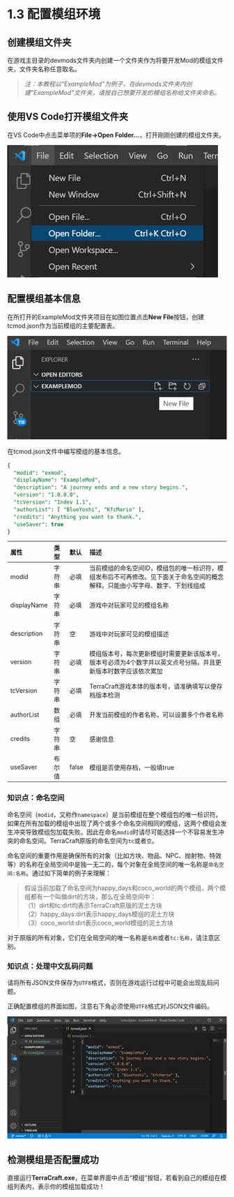 # 1.3 配置模组环境

## 创建模组文件夹

在游戏主目录的devmods文件夹内创建一个文件夹作为将要开发Mod的模组文件夹，文件夹名称任意取名。

> _注：本教程以“ExampleMod”为例子，在devmods文件夹内创建"ExampleMod"文件夹，请按自己想要开发的模组名称给文件夹命名。_

## 使用VS Code打开模组文件夹

在VS Code中点击菜单项的**File-&gt;Open Folder...**，打开刚刚创建的模组文件夹。

![](../../../.gitbook/assets/image%20%2810%29.png)

## 配置模组基本信息

在所打开的ExampleMod文件夹项目在如图位置点击**New File**按钮，创建tcmod.json作为当前模组的主要配置表。

![](../../../.gitbook/assets/image%20%2811%29.png)

在tcmod.json文件中编写模组的基本信息。

```sql
{
  "modid": "exmod",
  "displayName": "ExampleMod",
  "description": "A journey ends and a new story begins.",
  "version": "1.0.0.0",
  "tcVersion": "Indev 1.1",
  "authorList": [ "BlueYoshi", "KfcMario" ],
  "credits": "Anything you want to thank.",
  "useSaver": true
}
```

| 属性 | 类型 | 默认 | 描述 |
| :--- | :--- | :--- | :--- |
| modid | 字符串 | 必填 | 当前模组的命名空间ID，模组包的唯一标识符，模组发布后不可再修改。见下面关于命名空间的概念解释。只能由小写字母、数字、下划线组成 |
| displayName | 字符串 | 必填 | 游戏中对玩家可见的模组名称 |
| description | 字符串 | 空 | 游戏中对玩家可见的模组描述 |
| version | 字符串 | 必填 | 模组版本号，每次更新模组时需要更新该版本号，版本号必须为4个数字并以英文点号分隔，并且更新版本时数字应该依次累加 |
| tcVersion | 字符串 | 必填 | TerraCraft游戏本体的版本号，请准确填写以便存档版本检测 |
| authorList | 数组 | 必填 | 开发当前模组的作者名称，可以设置多个作者名称 |
| credits | 字符串 | 空 | 感谢信息 |
| useSaver | 布尔值 | false | 模组是否使用存档，一般填true |

### 知识点：命名空间

命名空间（`modid`，又称作`namespace`）是当前模组在整个模组包的唯一标识符。如果在所有加载的模组中出现了两个或多个命名空间相同的模组，这两个模组会发生冲突导致模组包加载失败。因此在命名`modid`时请尽可能选择一个不容易发生冲突的命名空间。TerraCraft原版的命名空间为`tc`或者`空`。

命名空间的重要作用是确保所有的对象（比如方块、物品、NPC、抛射物、特效等）的名称在全局空间中是独一无二的，每个对象在全局空间的唯一名称是`命名空间:名称`。通过如下简单的例子来理解：

> 假设当前加载了命名空间为happy\_days和coco\_world的两个模组，两个模组都有一个叫做dirt的方块，那么在全局空间中：  
> （1）dirt和tc:dirt均表示TerraCraft原版的泥土方块  
> （2）happy\_days:dirt表示happy\_days模组的泥土方块  
> （3）coco\_world:dirt表示coco\_world模组的泥土方块

对于原版的所有对象，它们在全局空间的唯一名称是`名称`或者`tc:名称`，请注意区别。

### 知识点：处理中文乱码问题

请将所有JSON文件保存为`UTF8`格式，否则在游戏运行过程中可能会出现乱码问题。

正确配置模组的界面如图，注意右下角必须使用`UTF8`格式对JSON文件编码。

![](../../../.gitbook/assets/image%20%2812%29.png)

## 检测模组是否配置成功

直接运行**TerraCraft.exe**，在菜单界面中点击“模组”按钮，若看到自己的模组在模组列表内，表示你的模组加载成功！

